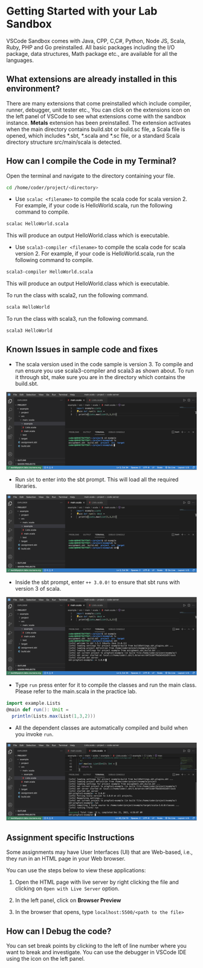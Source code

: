 # Getting Started with your Lab Sandbox
VSCode Sandbox comes with Java, CPP, C,C#, Python, Node JS, Scala, Ruby, PHP and Go preinstalled. All basic packages including the I/O package, data structures, Math package etc., are available for all the languages.

## What extensions are already installed in this environment?
There are many extensions that come preinstalled which include compiler, runner, debugger, unit tester etc., You can click on the extensions icon on the left panel of VSCode to see what extensions come with the sandbox instance. **Metals** extension has been preinstalled. The extension activates when the main directory contains build.sbt or build.sc file, a Scala file is opened, which includes *.sbt, *.scala and *.sc file, or a standard Scala directory structure src/main/scala is detected.

## How can I compile the Code in my Terminal?
Open the terminal and navigate to the directory containing your file. 
```sh
cd /home/coder/project/<directory>
```
- Use `scalac <filename>` to compile the scala code for scala version 2. For example, if your code is HelloWorld.scala, run the following command to compile.

```sh
scalac HelloWorld.scala
```
This will produce an output HelloWorld.class which is executable. 

- Use `scala3-compiler <filename>` to compile the scala code for scala version 2. For example, if your code is HelloWorld.scala, run the following command to compile.

```sh
scala3-compiler HelloWorld.scala
```

This will produce an output HelloWorld.class which is executable. 



To run the class with scala2, run the following command.

```sh
scala HelloWorld
```

To run the class with scala3, run the following command.

```sh
scala3 HelloWorld
```

## Known Issues in sample code and fixes
- The scala version used in the code sample is version 3. To compile and run ensure you use scala3-compiler and scala3 as shown about. To run it through sbt, make sure you are in the directory which contains the build.sbt. 

<img src='images/buildsbtdir.png' alt='build.sbt directory'/>

- Run `sbt` to enter into the sbt prompt. This will load all the required libraries.

<img src='images/sbt.png' alt='Enter sbt prompt'/>

- Inside the sbt prompt, enter `++ 3.0.0!` to ensure that sbt runs with version 3 of scala.

<img src='images/scalaversion.png' alt='Switch to scala version 3'/>


- Type `run` press enter for it to compile the classes and run the main class. Please refer to the main.scala in the practice lab. 

```scala
import example.Lists
@main def run(): Unit =
  println(Lists.max(List(1,3,2)))
```

- All the dependent classes are automatically compiled and build when you invoke `run`.

<img src='images/run_output.png' alt='Sample run output'/>


## Assignment specific Instructions

Some assignments may have User Interfaces (UI) that are Web-based, i.e., they run in an HTML page in your Web browser. 

You can use the steps below to view these applications:

1. Open the HTML page with live server by right clicking the file and clicking on `Open with Live Server` option. 

2. In the left panel, click on **Browser Preview**

3. In the browser that opens, type `localhost:5500/<path to the file>` 

## How can I Debug the code?
You can set break points by clicking to the left of line number where you want to break and investigate.
You can use the debugger in VSCode IDE using the icon on the left panel.